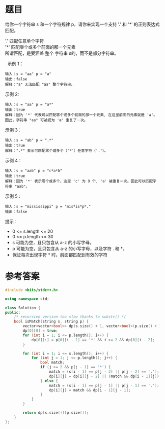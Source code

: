 # 题目
给你一个字符串 s 和一个字符规律 p，请你来实现一个支持 '.' 和 '*' 的正则表达式匹配。

'.' 匹配任意单个字符<br>
'*' 匹配零个或多个前面的那一个元素<br>
所谓匹配，是要涵盖 整个 字符串 s的，而不是部分字符串。

 
示例 1：
```
输入：s = "aa" p = "a"
输出：false
解释："a" 无法匹配 "aa" 整个字符串。
```
示例 2:
```
输入：s = "aa" p = "a*"
输出：true
解释：因为 '*' 代表可以匹配零个或多个前面的那一个元素, 在这里前面的元素就是 'a'。因此，字符串 "aa" 可被视为 'a' 重复了一次。
```
示例 3：
```
输入：s = "ab" p = ".*"
输出：true
解释：".*" 表示可匹配零个或多个（'*'）任意字符（'.'）。
```
示例 4：
```
输入：s = "aab" p = "c*a*b"
输出：true
解释：因为 '*' 表示零个或多个，这里 'c' 为 0 个, 'a' 被重复一次。因此可以匹配字符串 "aab"。
```
示例 5：
```
输入：s = "mississippi" p = "mis*is*p*."
输出：false
```
提示：

* 0 <= s.length <= 20
* 0 <= p.length <= 30
* s 可能为空，且只包含从 a-z 的小写字母。
* p 可能为空，且只包含从 a-z 的小写字母，以及字符 . 和 *。
* 保证每次出现字符 * 时，前面都匹配到有效的字符

# 参考答案
```c++
#include <bits/stdc++.h>

using namespace std;

class Solution {
public:
    /* recursive version too slow thanks to substr() */
    bool isMatch(string s, string p) {
        vector<vector<bool>> dp(s.size() + 1, vector<bool>(p.size() + 1, false));
        dp[0][0] = true;
        for (int i = 1; i <= p.length(); i++) {
            dp[0][i] = p[0][i - 1] == '*' && i >= 2 && dp[0][i - 2];
        }

        for (int i = 1; i <= s.length(); i++) {
            for (int j = 1; j <= p.length(); j++) {
                bool match;
                if (j >= 2 && p[j - 1] == '*') {
                    match = (s[i - 1] == p[j - 2] || p[j - 2] == '.');
                    dp[i][j] = dp[i][j - 2] || (match && dp[i - 1][j]);
                } else {
                    match = (s[i - 1] == p[j - 1] || p[j - 1] == '.');
                    dp[i][j] = match && dp[i - 1][j - 1];
                }
            }
        }

        return dp[s.size()][p.size()];
    }
};
